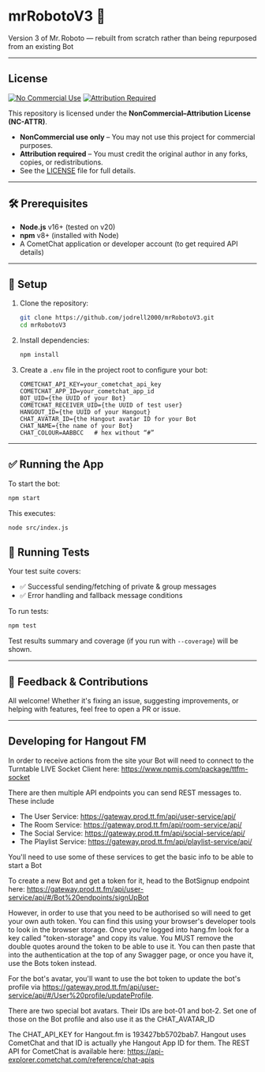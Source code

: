 # mrRobotoV3 🤖

Version 3 of Mr. Roboto — rebuilt from scratch rather than being repurposed from an existing Bot

---

## License

[![No Commercial Use](https://img.shields.io/badge/No%20Commercial%20Use-orange?style=for-the-badge&logo=hand)](LICENSE)
[![Attribution Required](https://img.shields.io/badge/Attribution%20Required-black?style=for-the-badge&logo=book)](LICENSE)

This repository is licensed under the **NonCommercial–Attribution License (NC-ATTR)**.
- **NonCommercial use only** – You may not use this project for commercial purposes.
- **Attribution required** – You must credit the original author in any forks, copies, or redistributions.
- See the [LICENSE](LICENSE) file for full details.

---

## 🛠️ Prerequisites

- **Node.js** v16+ (tested on v20)
- **npm** v8+ (installed with Node)
- A CometChat application or developer account (to get required API details)

---

## 🚀 Setup

1. Clone the repository:
   ```bash
   git clone https://github.com/jodrell2000/mrRobotoV3.git
   cd mrRobotoV3
   ```
2. Install dependencies:
   ```bash
   npm install
   ```
3. Create a `.env` file in the project root to configure your bot:
   ```env
   COMETCHAT_API_KEY=your_cometchat_api_key
   COMETCHAT_APP_ID=your_cometchat_app_id
   BOT_UID={the UUID of your Bot}
   COMETCHAT_RECEIVER_UID={the UUID of test user}
   HANGOUT_ID={the UUID of your Hangout}
   CHAT_AVATAR_ID={the Hangout avatar ID for your Bot
   CHAT_NAME={the name of your Bot}
   CHAT_COLOUR=AABBCC   # hex without “#”
   ```

---

## ✅ Running the App

To start the bot:

```bash
npm start
```

This executes:

```bash
node src/index.js
```

## 🧪 Running Tests

Your test suite covers:

- ✅ Successful sending/fetching of private & group messages
- ✅ Error handling and fallback message conditions

To run tests:

```bash
npm test
```

Test results summary and coverage (if you run with `--coverage`) will be shown.

---

## 🤝 Feedback & Contributions

All welcome! Whether it's fixing an issue, suggesting improvements, or helping with features, feel free to open a PR or issue.

---

## Developing for Hangout FM

In order to receive actions from the site your Bot will need to connect to the Turntable LIVE Socket Client here: 
https://www.npmjs.com/package/ttfm-socket

There are then multiple API endpoints you can send REST messages to. These include 

* The User Service: https://gateway.prod.tt.fm/api/user-service/api/
* The Room Service: https://gateway.prod.tt.fm/api/room-service/api/
* The Social Service: https://gateway.prod.tt.fm/api/social-service/api/
* The Playlist Service: https://gateway.prod.tt.fm/api/playlist-service/api/

You'll need to use some of these services to get the basic info to be able to start a Bot

To create a new Bot and get a token for it, head to the BotSignup endpoint here: https://gateway.prod.tt.fm/api/user-service/api/#/Bot%20endpoints/signUpBot

However, in order to use that you need to be authorised so will need to get your own auth token. You can find this using your browser's developer tools to look in the browser storage. Once you're logged into hang.fm look for a key called "token-storage" and copy its value. You MUST remove the double quotes around the token to be able to use it. You can then paste that into the authentication at the top of any Swagger page, or once you have it, use the Bots token instead.

For the bot's avatar, you'll want to use the bot token to update the bot's profile via https://gateway.prod.tt.fm/api/user-service/api/#/User%20profile/updateProfile. 

There are two special bot avatars. Their IDs are bot-01 and bot-2. Set one of those on the Bot profile and also use it as the CHAT_AVATAR_ID

The CHAT_API_KEY for Hangout.fm is 193427bb5702bab7. Hangout uses CometChat and that ID is actually yhe Hangout App ID for them. The REST API for CometChat is available here: https://api-explorer.cometchat.com/reference/chat-apis